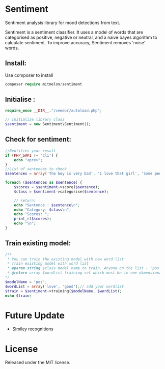 # Sentiment
Sentiment analysis library for mood detections from text.

Sentiment is a sentiment classifier. It uses a model of words that are categorised as positive, negative or neutral, and a naive bayes algorithm to calculate sentiment. To improve accuracy, Sentiment removes 'noise' words. 

## Install:
Use composer to install
```php
composer require mitmelon/sentiment
```

## Initialise :

```php
require_once __DIR__."/vendor/autoload.php";

// Initialize library class
$sentiment = new Sentiment\Sentiment();

```

## Check for sentiment:
```php
//Beutifies your result
if (PHP_SAPI != 'cli') {
	echo "<pre>";
}
//List of sentences to check
$sentences = array('The boy is very bad', 'I love that girl', 'Some people said i need to take a nap');

foreach ($sentences as $sentence) {
    $scores = $sentiment->score($sentence);
    $class = $sentiment->categorise($sentence);

	// return:
	echo "Sentence : $sentence\n";
    echo "Category: $class\n";
    echo "Scores: ";
    print_r($scores);
	echo "\n";
}

```

## Train existing model:
```php
/**
 * You can train the existing model with new word list
 * Train existing model with word list
 * @param string $class model name to train. Anyone on the list - 'pos', 'neg', 'neu'
 * @return array $wordList training set which must be in one dimensional array
*/
$modelName = 'pos';
$wordList = array('love', 'good');// add your wordlist
$train = $sentiment->training($modelName, $wordList);
echo $train;

```

# Future Update

* Similey recognitions

# License

Released under the MIT license.